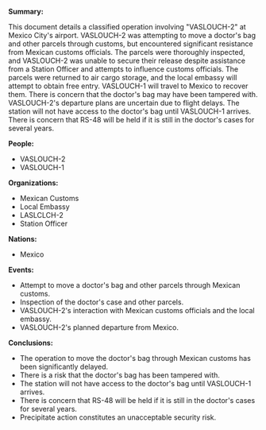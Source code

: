 **Summary:**

This document details a classified operation involving "VASLOUCH-2" at Mexico City's airport. VASLOUCH-2 was attempting to move a doctor's bag and other parcels through customs, but encountered significant resistance from Mexican customs officials. The parcels were thoroughly inspected, and VASLOUCH-2 was unable to secure their release despite assistance from a Station Officer and attempts to influence customs officials. The parcels were returned to air cargo storage, and the local embassy will attempt to obtain free entry. VASLOUCH-1 will travel to Mexico to recover them. There is concern that the doctor's bag may have been tampered with. VASLOUCH-2's departure plans are uncertain due to flight delays. The station will not have access to the doctor's bag until VASLOUCH-1 arrives. There is concern that RS-48 will be held if it is still in the doctor's cases for several years.

**People:**

*   VASLOUCH-2
*   VASLOUCH-1

**Organizations:**

*   Mexican Customs
*   Local Embassy
*   LASLCLCH-2
*   Station Officer

**Nations:**

*   Mexico

**Events:**

*   Attempt to move a doctor's bag and other parcels through Mexican customs.
*   Inspection of the doctor's case and other parcels.
*   VASLOUCH-2's interaction with Mexican customs officials and the local embassy.
*   VASLOUCH-2's planned departure from Mexico.

**Conclusions:**

*   The operation to move the doctor's bag through Mexican customs has been significantly delayed.
*   There is a risk that the doctor's bag has been tampered with.
*   The station will not have access to the doctor's bag until VASLOUCH-1 arrives.
*   There is concern that RS-48 will be held if it is still in the doctor's cases for several years.
*   Precipitate action constitutes an unacceptable security risk.